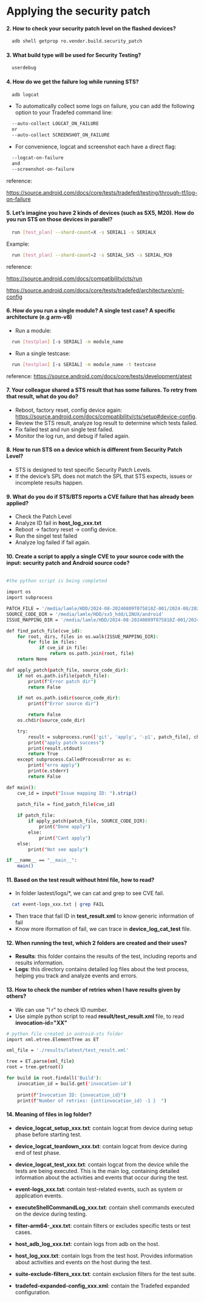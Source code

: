 
# Applying the security patch


#### 2. How to check your security patch level on the flashed devices? 

```bash
  adb shell getprop ro.vendor.build.security_patch
```

#### 3. What build type will be used for Security Testing? 

```bash
  userdebug
```
#### 4. How do we get the failure log while running STS?

```bash
  adb logcat
```

- To automatically collect some logs on failure, you can add the following option to your Tradefed command line:

```bash
  --auto-collect LOGCAT_ON_FAILURE
  or
  --auto-collect SCREENSHOT_ON_FAILURE
```

- For convenience, logcat and screenshot each have a direct flag:

```bash
  --logcat-on-failure
  and
  --screenshot-on-failure
```

reference:

https://source.android.com/docs/core/tests/tradefed/testing/through-tf/log-on-failure

#### 5. Let’s imagine you have 2 kinds of devices (such as SX5, M20). How do you run STS on those devices in parallel? 

```bash
  run [test_plan] --shard-count=X -s SERIAL1 -s SERIALX
```
Example:

```bash
  run [test_plan] --shard-count=2 -s SERIAL_SX5 -s SERIAL_M20
```

reference: 

https://source.android.com/docs/compatibility/cts/run

https://source.android.com/docs/core/tests/tradefed/architecture/xml-config

#### 6. How do you run a single module? A single test case? A specific architecture (e.g arm-v8) 

- Run a module:
```bash
  run [testplan] [-s SERIAL] -m module_name
```

- Run a single testcase:
```bash
  run [testplan] [-s SERIAL] -m module_name -t testcase
```

reference: https://source.android.com/docs/core/tests/development/atest



#### 7. Your colleague shared a STS result that has some failures. To retry from that result, what do you do? 

- Reboot, factory reset, config device again: https://source.android.com/docs/compatibility/cts/setup#device-config.
- Review the STS result, analyze log result to determine which tests failed. 
- Fix failed test and run single test failed.
- Monitor the log run, and debug if failed again.

#### 8. How to run STS on a device which is different from Security Patch Level? 

- STS is designed to test specific Security Patch Levels. 
- If the device’s SPL does not match the SPL that STS expects, issues or incomplete results happen.

#### 9. What do you do if STS/BTS reports a CVE failure that has already been applied? 
- Check the Patch Level
- Analyze ID fail in **host_log_xxx.txt**
- Reboot -> factory reset -> config device.
- Run the singel test failed
- Analyze log failed if fail again.

#### 10. Create a script to apply a single CVE to your source code with the input: security patch and Android source code?
```bash

#the python script is being completed

import os
import subprocess

PATCH_FILE = '/media/lamle/HDD/2024-08-20240809T075818Z-001/2024-08/2024-08-android-bulletin-partner-preview-patches/patches/android-13.0.0_r1/platform'
SOURCE_CODE_DIR = '/media/lamle/HDD/sx5_hdd/LINUX/android'
ISSUE_MAPPING_DIR = '/media/lamle/HDD/2024-08-20240809T075818Z-001/2024-08/2024-08-android-bulletin-partner-preview-patches/patches/issue-mapping'

def find_patch_file(cve_id):
    for root, dirs, files in os.walk(ISSUE_MAPPING_DIR):
        for file in files:
            if cve_id in file:
                return os.path.join(root, file)
    return None

def apply_patch(patch_file, source_code_dir):
    if not os.path.isfile(patch_file):
        print(f"Error patch dir")
        return False

    if not os.path.isdir(source_code_dir):
        print(f"Error source dir")

        return False
    os.chdir(source_code_dir)

    try:
        result = subprocess.run(['git', 'apply', '-p1', patch_file], check=True, text=True, capture_output=True)
        print("apply patch success")
        print(result.stdout)
        return True
    except subprocess.CalledProcessError as e:
        print("erro apply")
        print(e.stderr)
        return False

def main():
    cve_id = input("Issue mapping ID: ").strip()

    patch_file = find_patch_file(cve_id)
    
    if patch_file:
        if apply_patch(patch_file, SOURCE_CODE_DIR):
            print("Done apply")
        else:
            print("Cant apply")
    else:
        print("Not see apply")

if __name__ == "__main__":
    main()

```



#### 11. Based on the test result without html file, how to read? 

- In folder lastest/logs/*, we can cat and grep to see CVE fail.
```bash
  cat event-logs_xxx.txt | grep FAIL
```
- Then trace that fail ID in **test_result.xml** to know generic information of fail
- Know more iformation of fail, we can trace in **device_log_cat_test** file.


#### 12. When running the test, which 2 folders are created and their uses?
- **Results**: this folder contains the results of the test, including reports and results information.
- **Logs**: this directory contains detailed log files about the test process, helping you track and analyze events and errors.

#### 13. How to check the number of retries when I have results given by others?

- We can use "l r" to check ID number.
- Use simple python script to read **result/test_result.xml** file, to read **invocation-id="XX"**

```bash
# python file created in android-sts folder
import xml.etree.ElementTree as ET

xml_file = './results/latest/test_result.xml'

tree = ET.parse(xml_file)
root = tree.getroot()

for build in root.findall('Build'):
    invocation_id = build.get('invocation-id')
    
    print(f"Invocation ID: {invocation_id}")
    print(f"Number of retries: {int(invocation_id) -1 }  ")
```

#### 14. Meaning of files in log folder?

- **device_logcat_setup_xxx.txt**: contain logcat from device during setup phase before starting test.

- **device_logcat_teardown_xxx.txt**: contain logcat from device during end of test phase.

- **device_logcat_test_xxx.txt**: contain logcat  from the device while the tests are being executed. This is the main log, containing detailed information about the activities and events that occur during the test.

- **event-logs_xxx.txt**: contain test-related events, such as system or application events.

- **executeShellCommandLog_xxx.txt**: contain  shell commands executed on the device during testing.

- **filter-arm64-_xxx.txt**: contain  filters or excludes specific tests or test cases.

- **host_adb_log_xxx.txt**: contain  logs from adb on the host.

- **host_log_xxx.txt**: contain logs from the test host. Provides information about activities and events on the host during the test.

- **suite-exclude-filters_xxx.txt**: contain exclusion filters for the test suite.

- **tradefed-expanded-config_xxx.xml**: contain the Tradefed expanded configuration.




